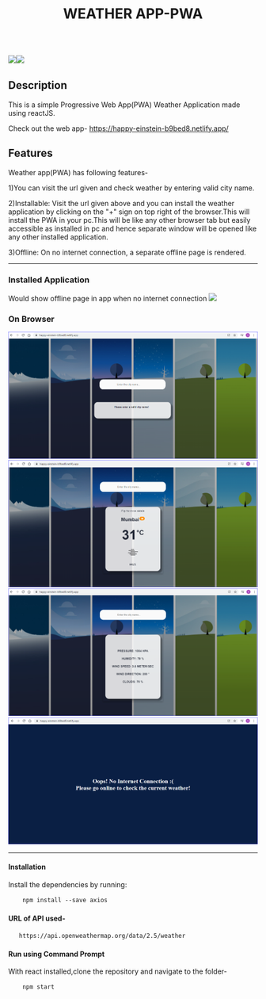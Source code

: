 </p>
<h1 align = 'center'>WEATHER APP-PWA</h1>
<br>


<br>

[![](https://img.shields.io/badge/Made_with-Javascript-blue?style=for-the-badge&logo=javascript)](https://www.javascript.com/ "Javascript")[![](https://img.shields.io/badge/Made_with-React-blue?style=for-the-badge&logo=react)](https://reactjs.org/ "React.js")

</p>

## Description ##

This is a simple Progressive Web App(PWA) Weather Application made using reactJS.

<p>
Check out the web app-
<a href="https://happy-einstein-b9bed8.netlify.app/">
https://happy-einstein-b9bed8.netlify.app/
</a>
</p>

## Features ##
Weather app(PWA) has following features-

1)You can visit the url given and check weather by entering valid city name.

2)Installable: Visit the url given above and you can install the weather application by clicking on the "+" sign on top right of the browser.This will install the PWA in your pc.This will be like any other browser tab but easily accessible as installed in pc and hence separate window will be opened like any other installed application.

3)Offline: On no internet connection, a separate offline page is rendered.

----------------------------------------------------------------------------------------
### Installed Application ###
Would show offline page in app when no internet connection
![](https://github.com/sakship31/Weather-App-PWA/blob/master/screenshots/working.gif)
### On Browser ###
![](https://github.com/sakship31/Weather-App-PWA/blob/master/screenshots/1.PNG)
![](https://github.com/sakship31/Weather-App-PWA/blob/master/screenshots/2.PNG)
![](https://github.com/sakship31/Weather-App-PWA/blob/master/screenshots/3.PNG)
![](https://github.com/sakship31/Weather-App-PWA/blob/master/screenshots/4.PNG)

---------------------------------------------------------------------------------------

#### Installation
Install the dependencies by running:
```html  
    npm install --save axios
```
#### URL of API used-
```html
   https://api.openweathermap.org/data/2.5/weather
```
#### Run using Command Prompt

With react installed,clone the repository and navigate to the folder-
```html
    npm start
```


